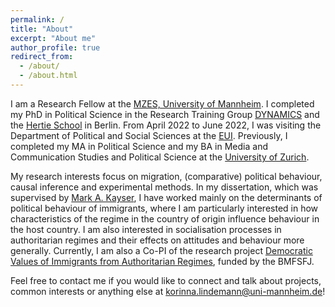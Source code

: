 ```yaml
---
permalink: /
title: "About"
excerpt: "About me"
author_profile: true
redirect_from: 
  - /about/
  - /about.html
---
```

  
I am a Research Fellow at the [MZES, University of Mannheim](https://www.mzes.uni-mannheim.de/d7/en). I completed my PhD in Political Science in the Research Training Group [DYNAMICS](https://www.sowi.hu-berlin.de/en/dynamics/) and the [Hertie School](https://www.hertie-school.org/en/) in Berlin. From April 2022 to June 2022, I was visiting the Department of Political and Social Sciences at the [EUI](https://www.eui.eu/en/home). Previously, I completed my MA in Political Science and my BA in Media and Communication Studies and Political Science at the [University of Zurich](https://www.uzh.ch/cmsssl/en.html).  

My research interests focus on migration, (comparative) political behaviour, causal inference and experimental methods. In my dissertation, which was supervised by [Mark A. Kayser](http://mark-kayser.com/), I have worked mainly on the determinants of political behaviour of immigrants, where I am particularly interested in how characteristics of the regime in the country of origin influence behaviour in the host country. I am also interested in socialisation processes in authoritarian regimes and their effects on attitudes and behaviour more generally. Currently, I am also a Co-PI of the research project [Democratic Values of Immigrants from Authoritarian Regimes](https://www.mzes.uni-mannheim.de/en/projects/detail/democratic-values-among-migrants-from-authoritarian-regimes), funded by the BMFSFJ.

Feel free to contact me if you would like to connect and talk about projects, common interests or anything else at [korinna.lindemann@uni-mannheim.de](mailto:korinna.lindemann@uni-mannheim.de)! 
  
  
  
